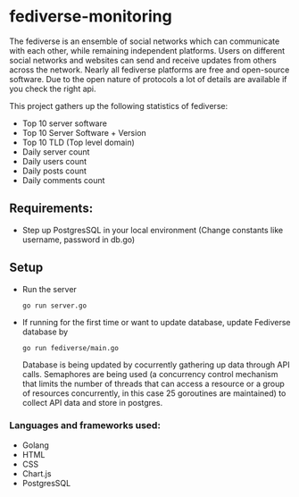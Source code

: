 # fediverse-monitoring

The fediverse is an ensemble of social networks which can communicate with each other, while remaining independent platforms. Users on different social networks and websites can send and receive updates from others across the network. Nearly all fediverse platforms are free and open-source software.
Due to the open nature of protocols a lot of details are available if you check the right api.

This project gathers up the following statistics of fediverse:

- Top 10 server software
- Top 10 Server Software + Version
- Top 10 TLD (Top level domain)
- Daily server count
- Daily users count
- Daily posts count
- Daily comments count

## Requirements:
- Step up PostgresSQL in your local environment (Change constants like username, password in db.go)

## Setup 
- Run the server
  ```
  go run server.go
  ```
- If running for the first time or want to update database, update Fediverse database by
  ```
  go run fediverse/main.go
  ```
  Database is being updated by cocurrently gathering up data through API calls. Semaphores are being used (a concurrency control mechanism that limits the number of threads that can 
  access a resource or a group of resources concurrently, in this case 25 goroutines are maintained) to collect API data and store in postgres.

### Languages and frameworks used:
- Golang
- HTML
- CSS
- Chart.js
- PostgresSQL
